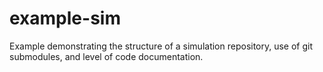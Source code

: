example-sim
===========

Example demonstrating the structure of a simulation repository, use of git submodules, and level of code documentation.